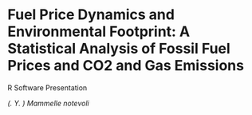 # Fuel Price Dynamics and Environmental Footprint: A Statistical Analysis of Fossil Fuel Prices and CO2 and Gas Emissions
R Software Presentation


*(. Y. ) Mammelle notevoli*

